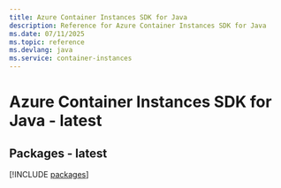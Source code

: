 ```yaml
---
title: Azure Container Instances SDK for Java
description: Reference for Azure Container Instances SDK for Java
ms.date: 07/11/2025
ms.topic: reference
ms.devlang: java
ms.service: container-instances
---
```

# Azure Container Instances SDK for Java - latest
## Packages - latest
[!INCLUDE [packages](container-instances-index.md)]